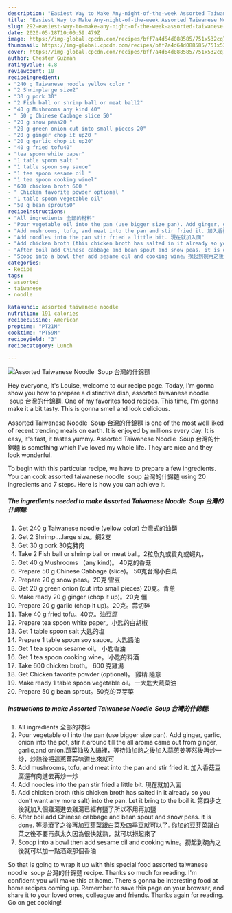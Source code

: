 ```yaml
---
description: "Easiest Way to Make Any-night-of-the-week Assorted Taiwanese Noodle  Soup 台灣的什錦麵"
title: "Easiest Way to Make Any-night-of-the-week Assorted Taiwanese Noodle  Soup 台灣的什錦麵"
slug: 292-easiest-way-to-make-any-night-of-the-week-assorted-taiwanese-noodle-soup
date: 2020-05-18T10:00:59.479Z
image: https://img-global.cpcdn.com/recipes/bff7a4d64d088585/751x532cq70/assorted-taiwanese-noodle-soup-台灣的什錦麵-recipe-main-photo.jpg
thumbnail: https://img-global.cpcdn.com/recipes/bff7a4d64d088585/751x532cq70/assorted-taiwanese-noodle-soup-台灣的什錦麵-recipe-main-photo.jpg
cover: https://img-global.cpcdn.com/recipes/bff7a4d64d088585/751x532cq70/assorted-taiwanese-noodle-soup-台灣的什錦麵-recipe-main-photo.jpg
author: Chester Guzman
ratingvalue: 4.8
reviewcount: 10
recipeingredient:
- "240 g Taiwanese noodle yellow color "
- "2 Shrimplarge size2"
- "30 g pork 30"
- "2 Fish ball or shrimp ball or meat ball2"
- "40 g Mushrooms any kind 40"
- " 50 g Chinese Cabbage slice 50"
- "20 g snow peas20 "
- "20 g green onion cut into small pieces 20"
- "20 g ginger chop it up20 "
- "20 g garlic chop it up20"
- "40 g fried tofu40"
- "tea spoon white paper"
- "1 table spoon salt "
- "1 table spoon soy sauce"
- "1 tea spoon sesame oil "
- "1 tea spoon cooking winel"
- "600 chicken broth 600 "
- " Chicken favorite powder optional "
- "1 table spoon vegetable oil"
- "50 g bean sprout50"
recipeinstructions:
- "All ingredients 全部的材料"
- "Pour vegetable oil into the pan (use bigger size pan). Add ginger, garlic, onion into the pot, stir it around till the all aroma came out from ginger, garlic,and onion.蔬菜油放入鍋裡，等待油加熱之後加入蒜蔥姜等然後再炒一炒，炒熱後把這蔥薑蒜味道出來就可"
- "Add mushrooms, tofu, and meat into the pan and stir fried it. 加入香菇豆腐還有肉進去再炒一炒"
- "Add noodles into the pan stir fried a little bit. 現在就加入面"
- "Add chicken broth (this chicken broth has salted in it already so you don’t want any more salt) into the pan. Let it bring to the boil it. 第四步之後就加入個雞湯進去雞湯已經有鹽了所以不用再加鹽"
- "After boil add Chinese cabbage and bean spout and snow peas. it is done. 等湯滾了之後再加豆芽菜跟白菜及四季豆就可以了. 你加的豆芽菜跟白菜之後不要再煮太久因為很快就熟，就可以撈起來了"
- "Scoop into a bowl then add sesame oil and cooking wine。撈起到碗內之後就可以加一點酒跟那個香油"
categories:
- Recipe
tags:
- assorted
- taiwanese
- noodle

katakunci: assorted taiwanese noodle 
nutrition: 191 calories
recipecuisine: American
preptime: "PT21M"
cooktime: "PT59M"
recipeyield: "3"
recipecategory: Lunch

---
```



![Assorted Taiwanese Noodle  Soup 台灣的什錦麵](https://img-global.cpcdn.com/recipes/bff7a4d64d088585/751x532cq70/assorted-taiwanese-noodle-soup-台灣的什錦麵-recipe-main-photo.jpg)

Hey everyone, it's Louise, welcome to our recipe page. Today, I'm gonna show you how to prepare a distinctive dish, assorted taiwanese noodle  soup 台灣的什錦麵. One of my favorites food recipes. This time, I'm gonna make it a bit tasty. This is gonna smell and look delicious.

Assorted Taiwanese Noodle  Soup 台灣的什錦麵 is one of the most well liked of recent trending meals on earth. It is enjoyed by millions every day. It is easy, it's fast, it tastes yummy. Assorted Taiwanese Noodle  Soup 台灣的什錦麵 is something which I've loved my whole life. They are nice and they look wonderful.




To begin with this particular recipe, we have to prepare a few ingredients. You can cook assorted taiwanese noodle  soup 台灣的什錦麵 using 20 ingredients and 7 steps. Here is how you can achieve it.

<!--inarticleads1-->

##### The ingredients needed to make Assorted Taiwanese Noodle  Soup 台灣的什錦麵:

1. Get 240 g Taiwanese noodle (yellow color) 台灣式的油麵
1. Get 2 Shrimp....large size。蝦2支
1. Get 30 g pork 30克豬肉
1. Take 2 Fish ball or shrimp ball or meat ball。2粒魚丸或貢丸或蝦丸，
1. Get 40 g Mushrooms （any kind)。 40克的香菇
1. Prepare  50 g Chinese Cabbage (slice)。 50克台灣小白菜
1. Prepare 20 g snow peas。20克 雪豆
1. Get 20 g green onion (cut into small pieces) 20克。青蔥
1. Make ready 20 g ginger (chop it up)。20克 僵
1. Prepare 20 g garlic (chop it up)。20克。蒜切碎
1. Take 40 g fried tofu。40克。油豆腐
1. Prepare tea spoon white paper。小匙的白胡椒
1. Get 1 table spoon salt 大匙的塩
1. Prepare 1 table spoon soy sauce。大匙醬油
1. Get 1 tea spoon sesame oil。 小匙香油
1. Get 1 tea spoon cooking wine。l小匙的料酒
1. Take 600 chicken broth。 600 克雞湯
1. Get  Chicken favorite powder (optional)。 雞精.隨意
1. Make ready 1 table spoon vegetable oil。一大匙大蔬菜油
1. Prepare 50 g bean sprout。50克的豆芽菜




<!--inarticleads2-->

##### Instructions to make Assorted Taiwanese Noodle  Soup 台灣的什錦麵:

1. All ingredients 全部的材料
1. Pour vegetable oil into the pan (use bigger size pan). Add ginger, garlic, onion into the pot, stir it around till the all aroma came out from ginger, garlic,and onion.蔬菜油放入鍋裡，等待油加熱之後加入蒜蔥姜等然後再炒一炒，炒熱後把這蔥薑蒜味道出來就可
1. Add mushrooms, tofu, and meat into the pan and stir fried it. 加入香菇豆腐還有肉進去再炒一炒
1. Add noodles into the pan stir fried a little bit. 現在就加入面
1. Add chicken broth (this chicken broth has salted in it already so you don’t want any more salt) into the pan. Let it bring to the boil it. 第四步之後就加入個雞湯進去雞湯已經有鹽了所以不用再加鹽
1. After boil add Chinese cabbage and bean spout and snow peas. it is done. 等湯滾了之後再加豆芽菜跟白菜及四季豆就可以了. 你加的豆芽菜跟白菜之後不要再煮太久因為很快就熟，就可以撈起來了
1. Scoop into a bowl then add sesame oil and cooking wine。撈起到碗內之後就可以加一點酒跟那個香油




So that is going to wrap it up with this special food assorted taiwanese noodle  soup 台灣的什錦麵 recipe. Thanks so much for reading. I'm confident you will make this at home. There's gonna be interesting food at home recipes coming up. Remember to save this page on your browser, and share it to your loved ones, colleague and friends. Thanks again for reading. Go on get cooking!
